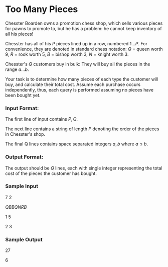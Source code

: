 # Too Many Pieces

Chesster Boarden owns a promotion chess shop, which sells various pieces for pawns to promote to, but he has a problem: he cannot keep inventory of all his pieces!

Chesster has all of his $P$ pieces lined up in a row, numbered 1...$P$. For convenience, they are denoted in standard chess notation:
$Q$ = queen worth 9, $R$ = rook worth 5, $B$ = bishop worth 3, $N$ = knight worth 3.

Chesster's $Q$ customers buy in bulk: They will buy all the pieces in the range $a ... b$.

Your task is to determine how many pieces of each type the customer will buy, and calculate their total cost. Assume each purchase occurs independently, thus, each query is performed assuming no pieces have been bought yet.

### Input Format:

The first line of input contains $P, Q$.

The next line contains a string of length $P$ denoting the order of the pieces in Chesster's shop.

The final Q lines contains space separated integers $a,b$ where $a \leq b$.

### Output Format:

The output should be $Q$ lines, each with single integer representing the total cost of the pieces the customer has bought.

### Sample Input

$7$ $2$

$QBBQNRB$

$1$ $5$

$2$ $3$

### Sample Output

$27$

$6$
